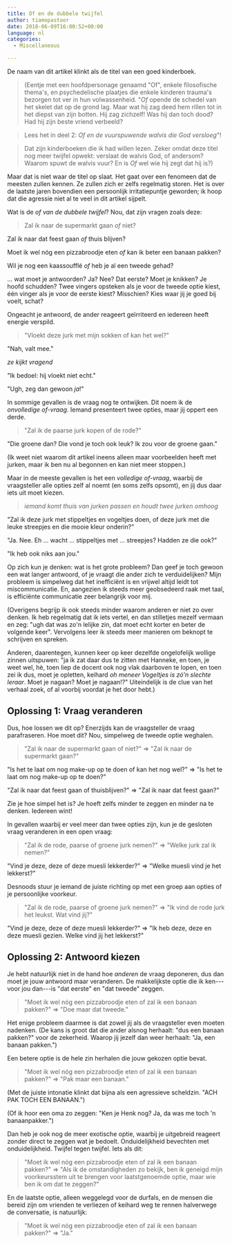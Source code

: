 ```yaml
---
title: Of en de dubbele twijfel
author: tiamopastoor
date: 2018-06-09T16:00:52+00:00
language: nl
categories:
  - Miscellaneous

---
```

De naam van dit artikel klinkt als de titel van een goed kinderboek.

> (Eentje met een hoofdpersonage genaamd "Of", enkele filosofische thema's, en psychedelische plaatjes die enkele kinderen trauma's bezorgen tot ver in hun volwassenheid. "_Of_ opende de schedel van het skelet dat op de grond lag. Maar wat hij zag deed hem rillen tot in het diepst van zijn botten. Hij zag zichzelf! Was hij dan toch dood? Had hij zijn beste vriend verbeeld?

> Lees het in deel 2: _Of en de vuurspuwende walvis die God_ _versloeg_"!

> Dat zijn kinderboeken die ik had willen lezen. Zeker omdat deze titel nog meer twijfel opwekt: verslaat de walvis God, of andersom? Waarom spuwt de walvis vuur? En is _Of_ wel wie hij zegt dat hij is?)

Maar dat is niet waar de titel op slaat. Het gaat over een fenomeen dat de meesten zullen kennen. Ze zullen zich er zelfs regelmatig storen. Het is over de laatste jaren bovendien een persoonlijk irritatiepuntje geworden; ik hoop dat die agressie niet al te veel in dit artikel sijpelt.

Wat is de _of van de dubbele twijfel_? Nou, dat zijn vragen zoals deze:

> Zal ik naar de supermarkt gaan _of_ niet?

 Zal ik naar dat feest gaan _of_ thuis blijven?

 Moet ik wel nóg een pizzabroodje eten _of_ kan ik beter een banaan pakken?

 Wil je nog een kaassoufflé _of_ heb je al een tweede gehad?

... wat moet je antwoorden? Ja? Nee? Dat eerste? Moet je knikken? Je hoofd schudden? Twee vingers opsteken als je voor de tweede optie kiest, één vinger als je voor de eerste kiest? Misschien? Kies waar jij je goed bij voelt, schat?


Ongeacht je antwoord, de ander reageert geïrriteerd en iedereen heeft energie verspild.

> "Vloekt deze jurk met mijn sokken of kan het wel?"

 "Nah, valt mee."

 *ze kijkt vragend*

 "Ik bedoel: hij vloekt niet echt."

 "Ugh, zeg dan gewoon _ja_!"

In sommige gevallen is de vraag nog te ontwijken. Dit noem ik de _onvolledige of-vraag_. Iemand presenteert twee opties, maar jij oppert een derde.

> "Zal ik de paarse jurk kopen of de rode?"

 "Die groene dan? Die vond je toch ook leuk? Ik zou voor de groene gaan."

 (Ik weet niet waarom dit artikel ineens alleen maar voorbeelden heeft met jurken, maar ik ben nu al begonnen en kan niet meer stoppen.)

Maar in de meeste gevallen is het een _volledige of-vraag_, waarbij de vraagsteller alle opties zelf al noemt (en soms zelfs opsomt), en jij dus daar iets uit moet kiezen.

> *iemand komt thuis van jurken passen en houdt twee jurken omhoog*

 "Zal ik deze jurk met stippeltjes en vogeltjes doen, of deze jurk met die leuke streepjes en die mooie kleur onderin?"

 "Ja. Nee. Eh ... wacht ... stippeltjes met ... streepjes? Hadden ze die ook?"

 "Ik heb ook niks aan jou."

Op zich kun je denken: wat is het grote probleem? Dan geef je toch gewoon een wat langer antwoord, of je vraagt die ander zich te verduidelijken? Mijn probleem is simpelweg dat het inefficiënt is en vrijwel altijd leidt tot miscommunicatie. En, aangezien ik steeds meer geobsedeerd raak met taal, is efficiënte communicatie zeer belangrijk voor mij.

(Overigens begrijp ik ook steeds minder waarom anderen er niet zo over denken. Ik heb regelmatig dat ik iets vertel, en dan stilletjes mezelf vermaan en zeg: "ugh dat was zo'n lelijke zin, dat moet echt korter en beter de volgende keer". Vervolgens leer ik steeds meer manieren om beknopt te schrijven en spreken.

Anderen, daarentegen, kunnen keer op keer dezelfde ongelofelijk wollige zinnen uitspuwen: "ja ik zat daar dus te zitten met Hanneke, en toen, je weet wel, hè, toen liep de docent ook nog vlak daarboven te lopen, en toen zei ik dus, moet je opletten, keihard _oh meneer Vogeltjes is zó'n slechte leraar_. Moet je nagaan? Moet je nagaan!?" Uiteindelijk is de clue van het verhaal zoek, of al voorbij voordat je het door hebt.)

## Oplossing 1: Vraag veranderen

Dus, hoe lossen we dit op? Enerzijds kan de vraagsteller de vraag parafraseren. Hoe moet dit? Nou, simpelweg de tweede optie weghalen.

> "Zal ik naar de supermarkt gaan of niet?" => "Zal ik naar de supermarkt gaan?"

 "Is het te laat om nog make-up op te doen of kan het nog wel?" => "Is het te laat om nog make-up op te doen?"

 "Zal ik naar dat feest gaan of thuisblijven?" => "Zal ik naar dat feest gaan?"

Zie je hoe simpel het is? Je hoeft zelfs minder te zeggen en minder na te denken. Iedereen wint!

In gevallen waarbij er veel meer dan twee opties zijn, kun je de gesloten vraag veranderen in een open vraag:

> "Zal ik de rode, paarse of groene jurk nemen?" => "Welke jurk zal ik nemen?"

 "Vind je deze, deze of deze muesli lekkerder?" => "Welke muesli vind je het lekkerst?"

Desnoods stuur je iemand de juiste richting op met een groep aan opties of je persoonlijke voorkeur.

> "Zal ik de rode, paarse of groene jurk nemen?" => "Ik vind de rode jurk het leukst. Wat vind jij?"

 "Vind je deze, deze of deze muesli lekkerder?" => "Ik heb deze, deze en deze muesli gezien. Welke vind jij het lekkerst?"

## Oplossing 2: Antwoord kiezen

Je hebt natuurlijk niet in de hand hoe _anderen_ de vraag deponeren, dus dan moet je jouw antwoord maar veranderen. De makkelijkste optie die ik ken---voor jou dan---is "dat eerste" en "dat tweede" zeggen.

> "Moet ik wel nóg een pizzabroodje eten of zal ik een banaan pakken?" => "Doe maar dat tweede."

Het enige probleem daarmee is dat zowel jij als de vraagsteller even moeten nadenken. (De kans is groot dat die ander alsnog herhaalt: "dus een banaan pakken?" voor de zekerheid. Waarop jij jezelf dan weer herhaalt: "Ja, een banaan pakken.")

Een betere optie is de hele zin herhalen die jouw gekozen optie bevat.

> "Moet ik wel nóg een pizzabroodje eten of zal ik een banaan pakken?" => "Pak maar een banaan."

(Met de juiste intonatie klinkt dat bijna als een agressieve scheldzin. "ACH PAK TOCH EEN BANAAN.")

(Of ik hoor een oma zo zeggen: "Ken je Henk nog? Ja, da was me toch 'n banaanpakker.")

Dan heb je ook nog de meer exotische optie, waarbij je uitgebreid reageert zonder direct te zeggen wat je bedoelt. Onduidelijkheid bevechten met onduidelijkheid. Twijfel tegen twijfel. Iets als dit:

> "Moet ik wel nóg een pizzabroodje eten of zal ik een banaan pakken?" => "Als ik de omstandigheden zo bekijk, ben ik geneigd mijn voorkeursstem uit te brengen voor laatstgenoemde optie, maar wie ben ik om dat te zeggen?"

En de laatste optie, alleen weggelegd voor de durfals, en de mensen die bereid zijn om vrienden te verliezen of keihard weg te rennen halverwege de conversatie, is natuurlijk:

> "Moet ik wel nóg een pizzabroodje eten of zal ik een banaan pakken?" => "Ja."

 

 